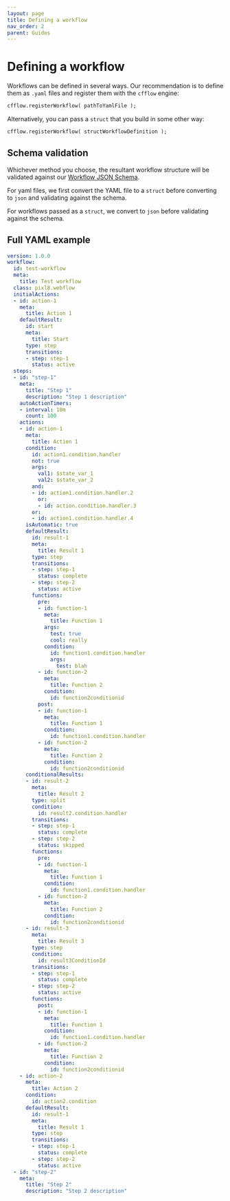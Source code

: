 ```yaml
---
layout: page
title: Defining a workflow
nav_order: 2
parent: Guides
---
```


# Defining a workflow

Workflows can be defined in several ways. Our recommendation is to define them as `.yaml` files and register them with the `cfflow` engine:

```cfc
cfflow.registerWorkflow( pathToYamlFile );
```

Alternatively, you can pass a `struct` that you build in some other way:

```cfc
cfflow.registerWorkflow( structWorkflowDefinition );
```

## Schema validation

Whichever method you choose, the resultant workflow structure will be validated against our [Workflow JSON Schema](../reference/workflowschema.html).

For yaml files, we first convert the YAML file to a `struct` before converting to `json` and validating against the schema.

For workflows passed as a `struct`, we convert to `json` before validating against the schema.

## Full YAML example

```yaml
version: 1.0.0
workflow:
  id: test-workflow
  meta:
    title: Test workflow
  class: pixl8.webflow
  initialActions:
  - id: action-1
    meta:
      title: Action 1
    defaultResult:
      id: start
      meta:
        title: Start
      type: step
      transitions:
      - step: step-1
        status: active
  steps:
  - id: "step-1"
    meta:
      title: "Step 1"
      description: "Step 1 description"
    autoActionTimers:
    - interval: 10m
      count: 100
    actions:
    - id: action-1
      meta:
        title: Action 1
      condition:
        id: action1.condition.handler
        not: true
        args:
          val1: $state_var_1
          val2: $state_var_2
        and:
        - id: action1.condition.handler.2
          or:
          - id: action.condition.handler.3
        or:
        - id: action1.condition.handler.4
      isAutomatic: true
      defaultResult:
        id: result-1
        meta:
          title: Result 1
        type: step
        transitions:
        - step: step-1
          status: complete
        - step: step-2
          status: active
        functions:
          pre:
          - id: function-1
            meta:
              title: Function 1
            args:
              test: true
              cool: really
            condition:
              id: function1.condition.handler
              args:
                test: blah
          - id: function-2
            meta:
              title: Function 2
            condition:
              id: function2conditionid
          post:
          - id: function-1
            meta:
              title: Function 1
            condition:
              id: function1.condition.handler
          - id: function-2
            meta:
              title: Function 2
            condition:
              id: function2conditionid
      conditionalResults:
      - id: result-2
        meta:
          title: Result 2
        type: split
        condition:
          id: result2.condition.handler
        transitions:
        - step: step-1
          status: complete
        - step: step-2
          status: skipped
        functions:
          pre:
          - id: function-1
            meta:
              title: Function 1
            condition:
              id: function1.condition.handler
          - id: function-2
            meta:
              title: Function 2
            condition:
              id: function2conditionid
      - id: result-3
        meta:
          title: Result 3
        type: step
        condition:
          id: result3ConditionId
        transitions:
        - step: step-1
          status: complete
        - step: step-2
          status: active
        functions:
          post:
          - id: function-1
            meta:
              title: Function 1
            condition:
              id: function1.condition.handler
          - id: function-2
            meta:
              title: Function 2
            condition:
              id: function2conditionid
    - id: action-2
      meta:
        title: Action 2
      condition:
        id: action2.condition
      defaultResult:
        id: result-1
        meta:
          title: Result 1
        type: step
        transitions:
        - step: step-1
          status: complete
        - step: step-2
          status: active
  - id: "step-2"
    meta:
      title: "Step 2"
      description: "Step 2 description"
```